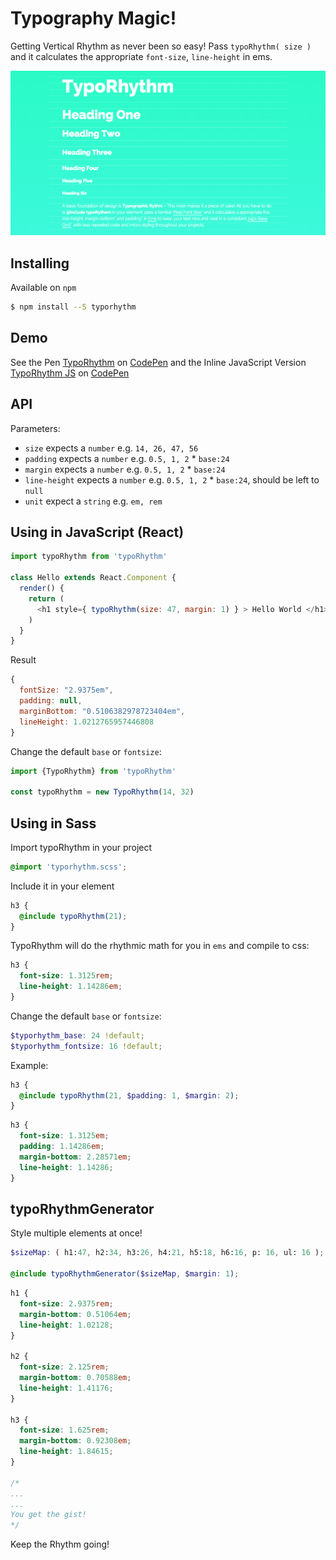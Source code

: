 # Typography Magic!

Getting Vertical Rhythm as never been so easy! Pass `typoRhythm( size )`  and it calculates the appropriate `font-size`, `line-height` in ems.

![alt tag](./demo/screenshot.png)


## Installing
Available on `npm`
```bash
$ npm install --S typorhythm
```

## Demo

See the Pen [TypoRhythm](http://codepen.io/monteirocode/pen/xbzwwx/) on [CodePen](http://codepen.io)
and the Inline JavaScript Version [TypoRhythm JS](http://codepen.io/monteirocode/pen/dGroev) on [CodePen](http://codepen.io)

## API

Parameters:
- `size` expects a `number` e.g. `14, 26, 47, 56`
- `padding` expects a `number` e.g. `0.5, 1, 2` * `base:24`
- `margin` expects a `number` e.g. `0.5, 1, 2` * `base:24`
- `line-height` expects a `number` e.g. `0.5, 1, 2` * `base:24`, should be left to `null`
- `unit` expect a `string` e.g. `em, rem`


## Using in JavaScript (React)

```js
import typoRhythm from 'typoRhythm'

class Hello extends React.Component {
  render() {
    return (
      <h1 style={ typoRhythm(size: 47, margin: 1) } > Hello World </h1>
    )
  }
}
```
Result
```js
{
  fontSize: "2.9375em",
  padding: null,
  marginBottom: "0.5106382978723404em",
  lineHeight: 1.0212765957446808
}
```

Change the default `base` or `fontsize`:
```js
import {TypoRhythm} from 'typoRhythm'

const typoRhythm = new TypoRhythm(14, 32)
```



## Using in Sass
Import typoRhythm in your project
```scss
@import 'typorhythm.scss';
```

Include it in your element
```scss
h3 {
  @include typoRhythm(21);
}
```

TypoRhythm will do the rhythmic math for you in `ems` and compile to css:
```css
h3 {
  font-size: 1.3125rem;
  line-height: 1.14286em;
}
```

Change the default `base` or `fontsize`:
```scss
$typorhythm_base: 24 !default;
$typorhythm_fontsize: 16 !default;
```

Example:
```scss
h3 {
  @include typoRhythm(21, $padding: 1, $margin: 2);
}
```
```css
h3 {
  font-size: 1.3125em;
  padding: 1.14286em;
  margin-bottom: 2.28571em;
  line-height: 1.14286;
}
```

## typoRhythmGenerator
Style multiple elements at once!

```scss
$sizeMap: ( h1:47, h2:34, h3:26, h4:21, h5:18, h6:16, p: 16, ul: 16 );

@include typoRhythmGenerator($sizeMap, $margin: 1);
```
```css
h1 {
  font-size: 2.9375rem;
  margin-bottom: 0.51064em;
  line-height: 1.02128;
}

h2 {
  font-size: 2.125rem;
  margin-bottom: 0.70588em;
  line-height: 1.41176;
}

h3 {
  font-size: 1.625rem;
  margin-bottom: 0.92308em;
  line-height: 1.84615;
}

/*
...
...
You get the gist!
*/
```

Keep the Rhythm going!
